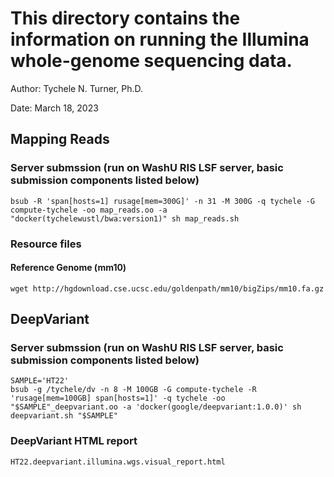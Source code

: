 # This directory contains the information on running the Illumina whole-genome sequencing data.

Author: Tychele N. Turner, Ph.D.

Date: March 18, 2023

## Mapping Reads
### Server submssion (run on WashU RIS LSF server, basic submission components listed below)
```
bsub -R 'span[hosts=1] rusage[mem=300G]' -n 31 -M 300G -q tychele -G compute-tychele -oo map_reads.oo -a "docker(tychelewustl/bwa:version1)" sh map_reads.sh
```

### Resource files

#### Reference Genome (mm10)
```
wget http://hgdownload.cse.ucsc.edu/goldenpath/mm10/bigZips/mm10.fa.gz
```

## DeepVariant
### Server submssion (run on WashU RIS LSF server, basic submission components listed below)
```
SAMPLE='HT22'
bsub -g /tychele/dv -n 8 -M 100GB -G compute-tychele -R 'rusage[mem=100GB] span[hosts=1]' -q tychele -oo "$SAMPLE"_deepvariant.oo -a 'docker(google/deepvariant:1.0.0)' sh deepvariant.sh "$SAMPLE"
```

### DeepVariant HTML report
`HT22.deepvariant.illumina.wgs.visual_report.html`


